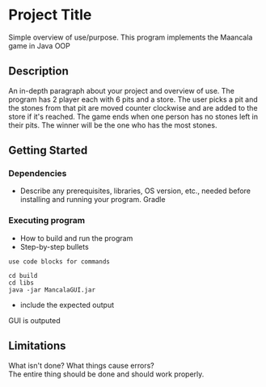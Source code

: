 # Project Title
Simple overview of use/purpose.
This program implements the Maancala game in Java OOP

## Description

An in-depth paragraph about your project and overview of use.
The program has 2 player each with 6 pits and a store. The user picks a pit and
the stones from that pit are moved counter clockwise and are added to the store if it's reached. The game ends when one person has no stones left in their pits. The winner will be the one who has the most stones.

## Getting Started

### Dependencies

* Describe any prerequisites, libraries, OS version, etc., needed before installing and running your program.
Gradle


### Executing program

* How to build and run the program
* Step-by-step bullets
```
use code blocks for commands
```

```
cd build
cd libs
java -jar MancalaGUI.jar
```
* include the expected output

GUI is outputed

## Limitations

What isn't done? What things cause errors?  
The entire thing should be done and should work properly.



